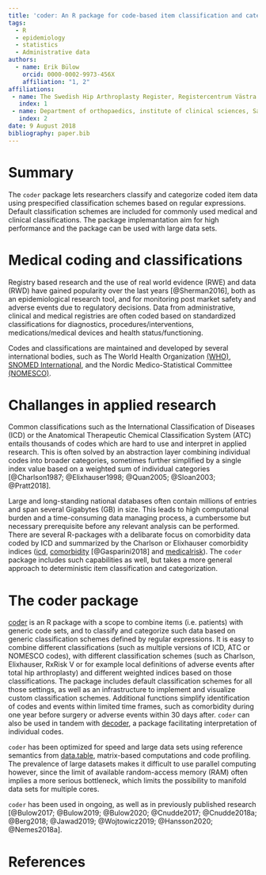 ```yaml
---
title: 'coder: An R package for code-based item classification and categorization'
tags:
  - R
  - epidemiology
  - statistics
  - Administrative data
authors:
  - name: Erik Bülow
    orcid: 0000-0002-9973-456X
    affiliation: "1, 2"
affiliations:
 - name: The Swedish Hip Arthroplasty Register, Registercentrum Västra Götaland, Gothenburg, Sweden
   index: 1
 - name: Department of orthopaedics, institute of clinical sciences, Sahlgrenska Academy, University of Gothenburg, Gothenburg, Sweden
   index: 2
date: 9 August 2018
bibliography: paper.bib
---
```


# Summary

The `coder` package lets researchers classify and categorize coded item data using prespecified classification schemes based on regular expressions. Default classification schemes are included for commonly used medical and clinical classifications. The package implemantation aim for high performance and the package can be used with large data sets.


# Medical coding and classifications

Registry based research and the use of real world evidence (RWE) and data (RWD) have gained popularity over the last years [@Sherman2016], both as an epidemiological research tool, and for monitoring post market safety and adverse events due to regulatory decisions. Data from administrative, clinical and medical registries are often coded based on standardized classifications for diagnostics, procedures/interventions, medications/medical devices and health status/functioning.

Codes and classifications are maintained and developed by several international bodies, such as The World Health Organization [(WHO)](https://www.who.int/classifications/), [SNOMED International](snomed.org), and the Nordic Medico-Statistical Committee [(NOMESCO)](http://nowbase.org/). 


# Challanges in applied research

Common classifications such as the International Classification of Diseases (ICD) or the Anatomical Therapeutic Chemical Classification System (ATC) entails thousands of codes which are hard to use and interpret in applied research. This is often solved by an abstraction layer combining individual codes into broader categories, sometimes further simplified by a single index value based on a weighted sum of individual categories [@Charlson1987; @Elixhauser1998; @Quan2005; @Sloan2003; @Pratt2018]. 
 
Large and long-standing national databases often contain millions of entries and span several Gigabytes (GB) in size. This leads to high computational burden and a time-consuming data managing process, a cumbersome but necessary prerequisite before any relevant analysis can be performed. There are several R-packages with a delibarate focus on comorbidity data coded by ICD and summarized by the Charlson or Elixhauser comorbidity indices ([icd](https://jackwasey.github.io/icd), [comorbidity](https://ellessenne.github.io/comorbidity/) [@Gasparini2018] and [medicalrisk](https://github.com/patrickmdnet/medicalrisk)). The `coder` package includes such capabilities as well, but takes a more general approach to deterministic item classification and categorization.


# The coder package

[coder](https://ropensci.github.io/coder/) is an R package with a scope to combine items (i.e. patients) with generic code sets, and to classify and categorize such data based on generic classification schemes defined by regular expressions. It is easy to combine different classifications (such as multiple versions of ICD, ATC or NOMESCO codes), with different classification schemes (such as Charlson, Elixhauser, RxRisk V or for example local definitions of adverse events after total hip arthroplasty) and different weighted indices based on those classifications. The package includes default classification schemes for all those settings, as well as an infrastructure to implement and visualize custom classification schemes. Additional functions simplify identification of codes and events within limited time frames, such as comorbidity during one year before surgery or adverse events within 30 days after. `coder` can also be used in tandem with [decoder](https://cancercentrum.bitbucket.io/decoder/), a package facilitating interpretation of individual codes.

`coder` has been optimized for speed and large data sets using reference semantics from [data.table](https://rdatatable.gitlab.io/data.table/), matrix-based computations and code profiling. The prevalence of large datasets makes it difficult to use parallel computing however, since the limit of available random-access memory (RAM) often implies a more serious bottleneck, which limits the possibility to manifold data sets for multiple cores.

`coder` has been used in ongoing, as well as in previously published research [@Bulow2017; @Bulow2019; @Bulow2020; @Cnudde2017; @Cnudde2018a; @Berg2018; @Jawad2019; @Wojtowicz2019; @Hansson2020; @Nemes2018a].


# References
